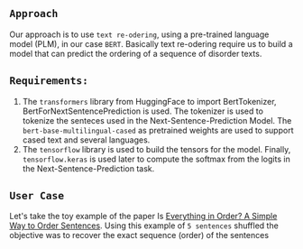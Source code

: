 ## `Approach`

Our approach is to use `text re-odering`, using a pre-trained language model (PLM), in our case `BERT`. Basically text re-odering require us to build a model that can predict the ordering of a sequence of disorder texts.

## `Requirements:`
1. The `transformers` library from HuggingFace to import BertTokenizer, BertForNextSentencePrediction is used. 
The tokenizer is used to tokenize the senteces used in the Next-Sentence-Prediction Model. The `bert-base-multilingual-cased` as pretrained weights are used to support cased text and several languages.
2. The `tensorflow` library is used to build the tensors for the model.
Finally, `tensorflow.keras` is used later to compute the softmax from the logits in the Next-Sentence-Prediction task.

## `User Case`
Let's take the toy example of the paper Is [Everything in Order? A Simple Way to Order Sentences](https://aclanthology.org/2021.emnlp-main.841.pdf).
Using this example of `5 sentences` shuffled the objective was to recover the exact sequence (order) of the sentences

